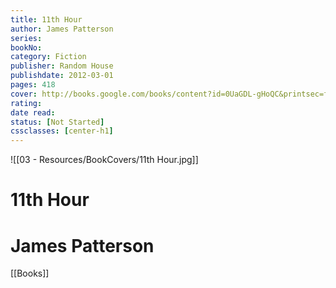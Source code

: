```yaml
---
title: 11th Hour 
author: James Patterson 
series: 
bookNo: 
category: Fiction 
publisher: Random House 
publishdate: 2012-03-01 
pages: 418 
cover: http://books.google.com/books/content?id=0UaGDL-gHoQC&printsec=frontcover&img=1&zoom=1&edge=curl&source=gbs_api 
rating: 
date read: 
status: [Not Started]
cssclasses: [center-h1]
---
```

![[03 - Resources/BookCovers/11th Hour.jpg]]
# 11th Hour
# James Patterson







[[Books]]